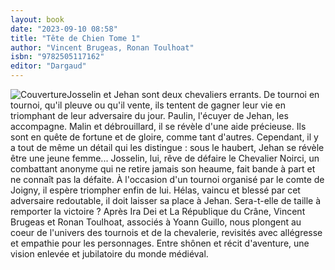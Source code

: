 ```yaml
---
layout: book
date: "2023-09-10 08:58"
title: "Tête de Chien Tome 1"
author: "Vincent Brugeas, Ronan Toulhoat"
isbn: "9782505117162"
editor: "Dargaud"
---
```

![Couverture](/img/9782505117162.jpg)Josselin et Jehan sont deux chevaliers errants. De tournoi en tournoi, qu'il pleuve ou qu'il vente, ils tentent de gagner leur vie en triomphant de leur adversaire du jour. 
Paulin, l'écuyer de Jehan, les accompagne. Malin et débrouillard, il se révèle d'une aide précieuse.
Ils sont en quête de fortune et de gloire, comme tant d'autres. Cependant, il y a tout de même un détail qui les distingue : sous le haubert, Jehan se révèle être une jeune femme... 
Josselin, lui, rêve de défaire le Chevalier Noirci, un combattant anonyme qui ne retire jamais son heaume, fait bande à part et ne connaît pas la défaite.
À l'occasion d'un tournoi organisé par le comte de Joigny, il espère triompher enfin de lui. Hélas, vaincu et blessé par cet adversaire redoutable, il doit laisser sa place à Jehan. Sera-t-elle de taille à remporter la victoire ?
Après Ira Dei et La République du Crâne, Vincent Brugeas et Ronan Toulhoat, associés à Yoann Guillo, nous plongent au coeur de l'univers des tournois et de la chevalerie, revisités avec allégresse et empathie pour les personnages. Entre shônen et récit d'aventure, une vision enlevée et jubilatoire du monde médiéval.